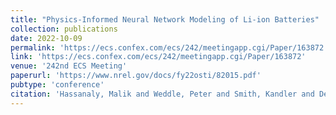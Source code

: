 ```yaml
---
title: "Physics-Informed Neural Network Modeling of Li-ion Batteries"
collection: publications
date: 2022-10-09
permalink: 'https://ecs.confex.com/ecs/242/meetingapp.cgi/Paper/163872'
link: 'https://ecs.confex.com/ecs/242/meetingapp.cgi/Paper/163872'
venue: '242nd ECS Meeting'
paperurl: 'https://www.nrel.gov/docs/fy22osti/82015.pdf'
pubtype: 'conference'
citation: 'Hassanaly, Malik and Weddle, Peter and Smith, Kandler and De, Subhayan and Doostan, Alireza and King, Ryan N. &quot; Physics-Informed Neural Network Modeling of Li-ion Batteries.&quot; <i>242nd ECS Meeting</i>, 2022.'
---
```

